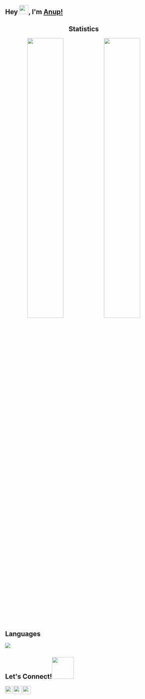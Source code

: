 ## Hey <img src="https://github.com/TheDudeThatCode/TheDudeThatCode/blob/master/Assets/Hi.gif" width="29px">, I'm [Anup!](https://haldaranup.github.io/) 

<h2 align="center">Statistics </h2>
<p align="center">
<img width="48%" src="https://github-readme-stats.vercel.app/api?username=haldaranup&show_icons=true&theme=tokyonight" />     
 <img width="48%" src="https://github-readme-streak-stats.herokuapp.com/?user=haldaranup&show_icons=true&theme=tokyonight" />
     <p/>

## Languages
<img
     src="https://github-readme-stats.vercel.app/api/top-langs/?username=haldaranup&layout=compact&theme=tokyonight"
     />
<!-- ## Contribution Graph 📊
<img
     src="https://activity-graph.herokuapp.com/graph?username=Samadrita-Shaw&theme=chartreuse-dark"
     /> -->


<!-- <h2 align="center"> Github Statistics </h2> -->

<!-- ![](https://user-images.githubusercontent.com/73097560/115834477-dbab4500-a447-11eb-908a-139a6edaec5c.gif) -->

<!-- | <img src="https://github-readme-stats.vercel.app/api?username=haldaranup&layout=compact&hide=html&theme=jolly" alt="anup" /> | <img align="center" src="https://github-readme-stats.vercel.app/api/top-langs/?username=haldaranup&layout=compact&bg_color=45,000000,333333&title_color=00ff00&text_color=FFFFFF&count_private=true" /> |
| --- | --- |
<!-- | ![Anup GitHub Streak](https://github-readme-streak-stats.herokuapp.com/?user=haldaranup) | -->

<!-- ![](https://user-images.githubusercontent.com/73097560/115834477-dbab4500-a447-11eb-908a-139a6edaec5c.gif) -->

<h2 align="left">Let's Connect!<img src='https://raw.githubusercontent.com/ShahriarShafin/ShahriarShafin/main/Assets/handshake.gif' width="70px"> </h2>

<!-- <p align="left">
<a href="https://linkedin.com/in/https://www.linkedin.com/in/anup-haldar-366b851b4" target="blank"><img align="center" src="https://raw.githubusercontent.com/rahuldkjain/github-profile-readme-generator/master/src/images/icons/Social/linked-in-alt.svg" alt="https://www.linkedin.com/in/anup-haldar-366b851b4" height="30" width="40" /></a>
</p> -->
<a href="https://www.linkedin.com/in/haldar-anup">
  <img align="left" width="24px" src="https://cdn.jsdelivr.net/npm/simple-icons@v3/icons/linkedin.svg"  />
</a>
<a href="https://twitter.com/anupstwt">
  <img align="left" width="26px" src="https://cdn.jsdelivr.net/npm/simple-icons@v3/icons/twitter.svg" />
</a>

<p><a href="https://www.instagram.com/anup.haldar7/">
  <img align="left" width="26px" src="https://cdn.jsdelivr.net/npm/simple-icons@v3/icons/instagram.svg" />
</a>
  </p>
  
  
  


<!-- <a href="mailto:anuphaldar14872@gmail.com" target="_blank">
  <img align="left" width="26px" src="https://cdn.jsdelivr.net/npm/simple-icons@v3/icons/gmail.svg" />
</a> -->

<!-- <h3 align="left">Languages and Tools:</h3>
<p align="left"> <a href="https://www.w3schools.com/css/" target="_blank" rel="noreferrer"> <img src="https://raw.githubusercontent.com/devicons/devicon/master/icons/css3/css3-original-wordmark.svg" alt="css3" width="40" height="40"/> </a> <a href="https://expressjs.com" target="_blank" rel="noreferrer"> <img src="https://raw.githubusercontent.com/devicons/devicon/master/icons/express/express-original-wordmark.svg" alt="express" width="40" height="40"/> </a> <a href="https://www.w3.org/html/" target="_blank" rel="noreferrer"> <img src="https://raw.githubusercontent.com/devicons/devicon/master/icons/html5/html5-original-wordmark.svg" alt="html5" width="40" height="40"/> </a> <a href="https://developer.mozilla.org/en-US/docs/Web/JavaScript" target="_blank" rel="noreferrer"> <img src="https://raw.githubusercontent.com/devicons/devicon/master/icons/javascript/javascript-original.svg" alt="javascript" width="40" height="40"/> </a> <a href="https://www.mongodb.com/" target="_blank" rel="noreferrer"> <img src="https://raw.githubusercontent.com/devicons/devicon/master/icons/mongodb/mongodb-original-wordmark.svg" alt="mongodb" width="40" height="40"/> </a> <a href="https://nodejs.org" target="_blank" rel="noreferrer"> <img src="https://raw.githubusercontent.com/devicons/devicon/master/icons/nodejs/nodejs-original-wordmark.svg" alt="nodejs" width="40" height="40"/> </a> <a href="https://reactjs.org/" target="_blank" rel="noreferrer"> <img src="https://raw.githubusercontent.com/devicons/devicon/master/icons/react/react-original-wordmark.svg" alt="react" width="40" height="40"/> </a> <a href="https://reactnative.dev/" target="_blank" rel="noreferrer"> <img src="https://reactnative.dev/img/header_logo.svg" alt="reactnative" width="40" height="40"/> </a> <a href="https://redux.js.org" target="_blank" rel="noreferrer"> <img src="https://raw.githubusercontent.com/devicons/devicon/master/icons/redux/redux-original.svg" alt="redux" width="40" height="40"/> </a> </p> -->


<!--
**haldaranup/haldaranup** is a ✨ _special_ ✨ repository because its `README.md` (this file) appears on your GitHub profile.

Here are some ideas to get you started:

- 🔭 I’m currently working on ...
- 🌱 I’m currently learning ...
- 👯 I’m looking to collaborate on ...
- 🤔 I’m looking for help with ...
- 💬 Ask me about ...
- 📫 How to reach me: ...
- 😄 Pronouns: ...
- ⚡ Fun fact: ...
-->

